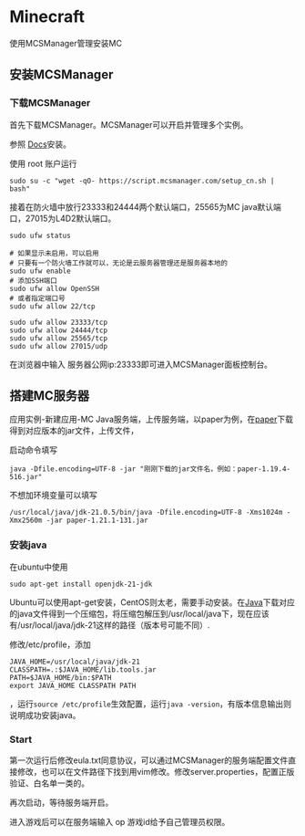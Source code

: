 # Minecraft

使用MCSManager管理安装MC

## 安装MCSManager

### 下载MCSManager

首先下载MCSManager。MCSManager可以开启并管理多个实例。

参照 [Docs](https://docs.mcsmanager.com/zh_cn/)安装。

使用 root 账户运行

    sudo su -c "wget -qO- https://script.mcsmanager.com/setup_cn.sh | bash"

接着在防火墙中放行23333和24444两个默认端口，25565为MC java默认端口，27015为L4D2默认端口。

    sudo ufw status

    # 如果显示未启用，可以启用
    # 只要有一个防火墙工作就可以，无论是云服务器管理还是服务器本地的
    sudo ufw enable
    # 添加SSH端口
    sudo ufw allow OpenSSH
    # 或者指定端口号
    sudo ufw allow 22/tcp

    sudo ufw allow 23333/tcp
    sudo ufw allow 24444/tcp
    sudo ufw allow 25565/tcp
    sudo ufw allow 27015/udp

在浏览器中输入 服务器公网ip:23333即可进入MCSManager面板控制台。

## 搭建MC服务器

应用实例-新建应用-MC Java服务端，上传服务端，以paper为例，在[paper](https://papermc.io/downloads)下载得到对应版本的jar文件，上传文件，

启动命令填写

    java -Dfile.encoding=UTF-8 -jar "刚刚下载的jar文件名，例如：paper-1.19.4-516.jar"

不想加环境变量可以填写

    /usr/local/java/jdk-21.0.5/bin/java -Dfile.encoding=UTF-8 -Xms1024m -Xmx2560m -jar paper-1.21.1-131.jar

### 安装java

在ubuntu中使用

    sudo apt-get install openjdk-21-jdk

Ubuntu可以使用apt-get安装，CentOS则太老，需要手动安装。在[Java](https://www.oracle.com/downloads/#category-java)下载对应的java文件得到一个压缩包，将压缩包解压到/usr/local/java下，现在应该有/usr/local/java/jdk-21这样的路径（版本号可能不同）.

修改/etc/profile，添加

    JAVA_HOME=/usr/local/java/jdk-21
    CLASSPATH=.:$JAVA_HOME/lib.tools.jar
    PATH=$JAVA_HOME/bin:$PATH
    export JAVA_HOME CLASSPATH PATH

，运行`source /etc/profile`生效配置，运行`java -version`，有版本信息输出则说明成功安装java。

### Start

第一次运行后修改eula.txt同意协议，可以通过MCSManager的服务端配置文件直接修改，也可以在文件路径下找到用vim修改。修改server.properties，配置正版验证、白名单一类的。

再次启动，等待服务端开启。

进入游戏后可以在服务端输入 op 游戏id给予自己管理员权限。
